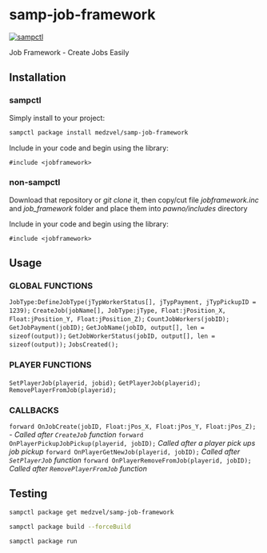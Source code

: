 # samp-job-framework

[![sampctl](https://shields.southcla.ws/badge/sampctl-samp--job--framework-2f2f2f.svg?style=for-the-badge)](https://github.com/medzvel/samp-job-framework)

Job Framework - Create Jobs Easily

## Installation

### sampctl

Simply install to your project:

```bash
sampctl package install medzvel/samp-job-framework
```

Include in your code and begin using the library:

```pawn
#include <jobframework>
```

### non-sampctl

Download that repository or *git clone* it, then copy/cut file *jobframework.inc* and *job_framework* folder and place them into *pawno/includes* directory

Include in your code and begin using the library:

```pawn
#include <jobframework>
```

## Usage

### GLOBAL FUNCTIONS

`JobType:DefineJobType(jTypWorkerStatus[], jTypPayment, jTypPickupID = 1239);`
`CreateJob(jobName[], JobType:jType, Float:jPosition_X, Float:jPosition_Y, Float:jPosition_Z);` 
`CountJobWorkers(jobID);` 
`GetJobPayment(jobID);` 
`GetJobName(jobID, output[], len = sizeof(output));` 
`GetJobWorkerStatus(jobID, output[], len = sizeof(output));` 
`JobsCreated();` 

### PLAYER FUNCTIONS

`SetPlayerJob(playerid, jobid);` 
`GetPlayerJob(playerid);` 
`RemovePlayerFromJob(playerid);`  

### CALLBACKS

`forward OnJobCreate(jobID, Float:jPos_X, Float:jPos_Y, Float:jPos_Z);` - *Called after `CreateJob` function*
`forward OnPlayerPickupJobPickup(playerid, jobID);` *Called after a player pick ups job pickup* 
`forward OnPlayerGetNewJob(playerid, jobID);` *Called after `SetPlayerJob` function*
`forward OnPlayerRemoveFromJob(playerid, jobID);` *Called after `RemovePlayerFromJob` function*

## Testing

```bash
sampctl package get medzvel/samp-job-framework

sampctl package build --forceBuild

sampctl package run
```